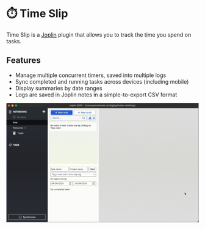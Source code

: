 # ⏱️ Time Slip

Time Slip is a [Joplin](https://joplinapp.org/) plugin that allows you to track the time you spend on tasks.

## Features

- Manage multiple concurrent timers, saved into multiple logs
- Sync completed and running tasks across devices (including mobile)
- Display summaries by date ranges
- Logs are saved in Joplin notes in a simple-to-export CSV format

![Time Slip Demo](img/time-slip.gif)